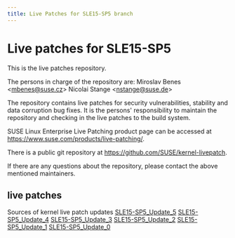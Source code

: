 ```yaml
---
title: Live Patches for SLE15-SP5 branch
---
```

# Live patches for SLE15-SP5
This is the live patches repository.

The persons in charge of the repository are:
Miroslav Benes <[mbenes@suse.cz](mailto:mbenes@suse.cz?subject=SLE15-SP5_Update_5%20branch)>
Nicolai Stange <[nstange@suse.de](mailto:nstange@suse.de?subject=SLE15-SP5_Update_5%20branch)>

The repository contains live patches for security vulnerabilities,
stability and data corruption bug fixes. It is the persons'
responsibility to maintain the repository and checking in the live
patches to the build system.

SUSE Linux Enterprise Live Patching product page can be accessed at
https://www.suse.com/products/live-patching/.

There is a public git repository at
https://github.com/SUSE/kernel-livepatch.

If there are any questions about the repository, please contact the
above mentioned maintainers.


## live patches
Sources of kernel live patch updates [SLE15-SP5_Update_5](https://github.com/SUSE/kernel-livepatch/tree/SLE15-SP5_Update_5) [SLE15-SP5_Update_4](https://github.com/SUSE/kernel-livepatch/tree/SLE15-SP5_Update_4) [SLE15-SP5_Update_3](https://github.com/SUSE/kernel-livepatch/tree/SLE15-SP5_Update_3) [SLE15-SP5_Update_2](https://github.com/SUSE/kernel-livepatch/tree/SLE15-SP5_Update_2) [SLE15-SP5_Update_1](https://github.com/SUSE/kernel-livepatch/tree/SLE15-SP5_Update_1) [SLE15-SP5_Update_0](https://github.com/SUSE/kernel-livepatch/tree/SLE15-SP5_Update_0)
